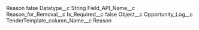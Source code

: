 <?xml version="1.0" encoding="UTF-8"?>
<CustomMetadata xmlns="http://soap.sforce.com/2006/04/metadata" xmlns:xsi="http://www.w3.org/2001/XMLSchema-instance" xmlns:xsd="http://www.w3.org/2001/XMLSchema">
    <label>Reason</label>
    <protected>false</protected>
    <values>
        <field>Datatype__c</field>
        <value xsi:type="xsd:string">String</value>
    </values>
    <values>
        <field>Field_API_Name__c</field>
        <value xsi:type="xsd:string">Reason_for_Removal__c</value>
    </values>
    <values>
        <field>Is_Required__c</field>
        <value xsi:type="xsd:boolean">false</value>
    </values>
    <values>
        <field>Object__c</field>
        <value xsi:type="xsd:string">Opportunity_Log__c</value>
    </values>
    <values>
        <field>TenderTemplate_column_Name__c</field>
        <value xsi:type="xsd:string">Reason</value>
    </values>
</CustomMetadata>
